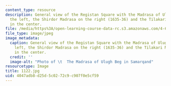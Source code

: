 ```yaml
---
content_type: resource
description: General view of the Registan Square with the Madrasa of Ulugh Beg to
  the left, the Shirdor Madrasa on the right (1635-36) and the Tilakari Madrasa (1660)
  in the center.
file: /media/https%3A/open-learning-course-data-rc.s3.amazonaws.com/4-614-religious-architecture-and-islamic-cultures-fall-2002/4047adb8d25d5c0272c9c907f0e5cf59_1122.jpg
file_type: image/jpeg
image_metadata:
  caption: General view of the Registan Square with the Madrasa of Ulugh Beg to the
    left, the Shirdor Madrasa on the right (1635-36) and the Tilakari Madrasa (1660)
    in the center.
  credit: ''
  image-alt: "Photo of \t  The Madrasa of Ulugh Beg in Samarqand"
resourcetype: Image
title: 1122.jpg
uid: 4047adb8-d25d-5c02-72c9-c907f0e5cf59
---
```

